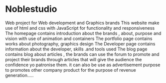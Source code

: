 # Noblestudio
Web project for Web development and Graphics brands
This website make use of html and css with JavaScript for functionality and responsiveness
The homepage contains introduction about the brands , about, purpose and vision with use of animation and containers
The portfolio page contains works about photography, graphics design
The Developer page contains information about the developer, skills .and tools used
The blog page contains blog about articles , the brands can use the forum to promote and project their brands through articles that will give the audience the confidence yo patronise them. it can also be use as advertisement purpose to promotes other company product for the purpose of revenue generation.....
